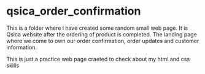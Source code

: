 # qsica_order_confirmation
This is a folder where i have created some random small web page.
 It is Qsica website after the ordering of product is completed.
 The landing page where we come to own our order confirmation, order updates and customer information.


 This is just a practice web page craeted to check about my html and css skills
